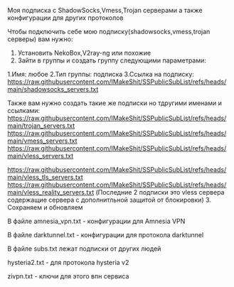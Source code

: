 Моя подписка с ShadowSocks,Vmess,Trojan серверами а также конфигурации для других протоколов

Чтобы подключить себе мою подписку(shadowsocks,vmess,trojan серверы) вам нужно:

1. Установить NekoBox,V2ray-ng или похожие
2. Зайти в группы и создать группу следующими параметрами:

1.Имя: любое
2.Тип группы: подписка
3.Ссылка на подписку: https://raw.githubusercontent.com/IMakeShit/SSPublicSubList/refs/heads/main/shadowsocks_servers.txt

Также вам нужно создать такие же подписки но тдругими именами и ссылками:
https://raw.githubusercontent.com/IMakeShit/SSPublicSubList/refs/heads/main/trojan_servers.txt
https://raw.githubusercontent.com/IMakeShit/SSPublicSubList/refs/heads/main/vmess_servers.txt
https://raw.githubusercontent.com/IMakeShit/SSPublicSubList/refs/heads/main/vless_servers.txt

https://raw.githubusercontent.com/IMakeShit/SSPublicSubList/refs/heads/main/vless_tls_servers.txt
https://raw.githubusercontent.com/IMakeShit/SSPublicSubList/refs/heads/main/vless_reality_servers.txt
(Последние 2 подписки это vless сервера содержащие сервера с дополнитльной защитой от блокировки)
3. Сохраняем и обновляем

В файле amnesia_vpn.txt - конфигурации для Amnesia VPN

В файле darktunnel.txt - конфигурации для протокола darktunnel


В файле subs.txt лежат подписки от других людей 

hysteria2.txt - для протокола hysteria v2

zivpn.txt - ключи для этого впн сервиса

